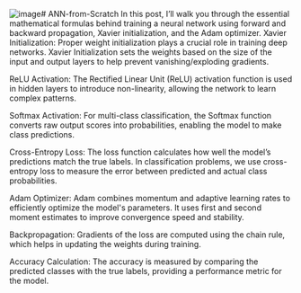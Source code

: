 ![image](https://github.com/user-attachments/assets/b4c7e6db-3870-412f-bfd6-0fdeccea761f)# ANN-from-Scratch
In this post, I’ll walk you through the essential mathematical formulas behind training a neural network using forward and backward propagation, Xavier initialization, and the Adam optimizer.
Xavier Initialization: Proper weight initialization plays a crucial role in training deep networks. Xavier Initialization sets the weights based on the size of the input and output layers to help prevent vanishing/exploding gradients.

ReLU Activation: The Rectified Linear Unit (ReLU) activation function is used in hidden layers to introduce non-linearity, allowing the network to learn complex patterns.

Softmax Activation: For multi-class classification, the Softmax function converts raw output scores into probabilities, enabling the model to make class predictions.

Cross-Entropy Loss: The loss function calculates how well the model’s predictions match the true labels. In classification problems, we use cross-entropy loss to measure the error between predicted and actual class probabilities.

Adam Optimizer: Adam combines momentum and adaptive learning rates to efficiently optimize the model's parameters. It uses first and second moment estimates to improve convergence speed and stability.

Backpropagation: Gradients of the loss are computed using the chain rule, which helps in updating the weights during training.

Accuracy Calculation: The accuracy is measured by comparing the predicted classes with the true labels, providing a performance metric for the model.

